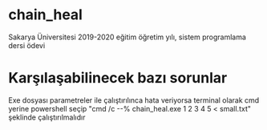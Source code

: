 # chain_heal
Sakarya Üniversitesi 2019-2020 eğitim öğretim yılı, sistem programlama dersi ödevi
# Karşılaşabilinecek bazı sorunlar
Exe dosyası parametreler ile çalıştırılınca hata veriyorsa terminal olarak cmd yerine powershell seçip "cmd /c --% chain_heal.exe 1 2 3 4 5 < small.txt" şeklinde çalıştırılmalıdır